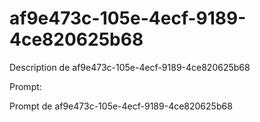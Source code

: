 # af9e473c-105e-4ecf-9189-4ce820625b68

Description de af9e473c-105e-4ecf-9189-4ce820625b68

Prompt:

Prompt de af9e473c-105e-4ecf-9189-4ce820625b68